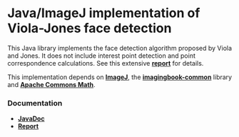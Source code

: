 # Java/ImageJ implementation of Viola-Jones face detection #

This Java library implements the face detection algorithm proposed by Viola and Jones. 
It does not include interest point detection and point correspondence calculations.
See this extensive [**report**](https://www.researchgate.net/publication/303233579_Zhang%27s_Camera_Calibration_Algorithm_In-Depth_Tutorial_and_Implementation) for details.

This implementation depends on 
[**ImageJ**](https://imagej.nih.gov/ij/), 
the [**imagingbook-common**](https://bitbucket.org/imagingbook/imagingbook-public) library and 
[**Apache Commons Math**](http://commons.apache.org/proper/commons-math/).

### Documentation ###

* **[JavaDoc](http://imagingbook.bitbucket.org/javadoc/imagingbook-calibrate)**
* **[Report](https://www.researchgate.net/publication/303233579_Zhang%27s_Camera_Calibration_Algorithm_In-Depth_Tutorial_and_Implementation)**